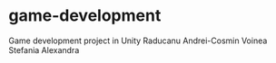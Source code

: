 # game-development
Game development project in Unity
Raducanu Andrei-Cosmin
Voinea Stefania Alexandra
